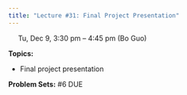 ```yaml
---
title: "Lecture #31: Final Project Presentation"
---
```


&nbsp;&nbsp;&nbsp;&nbsp;&nbsp;Tu, Dec 9, 3:30 pm – 4:45 pm (Bo Guo)

**Topics:**
- Final project presentation

**Problem Sets:** #6 DUE
